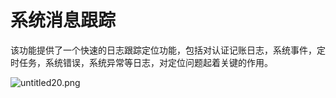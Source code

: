 # 系统消息跟踪

该功能提供了一个快速的日志跟踪定位功能，包括对认证记账日志，系统事件，定时任务，系统错误，系统异常等日志，对定位问题起着关键的作用。

![untitled20.png](http://qnstatic.toughcloud.net/FsNs0tWvVYlg-wfygtuXzC-C_1bf)